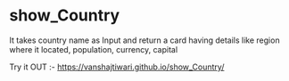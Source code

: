 # show_Country
It takes country name as Input and return a card having details like region where it located, population, currency, capital


Try it OUT :- https://vanshajtiwari.github.io/show_Country/
